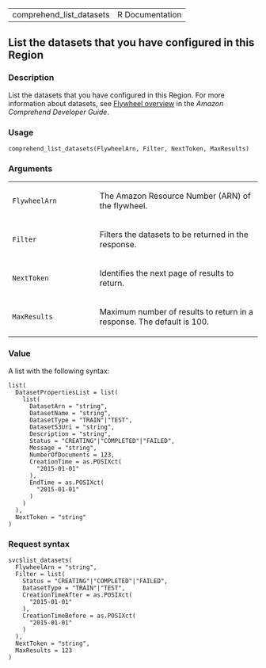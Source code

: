 <table style="width: 100%;">
<tbody>
<tr class="odd">
<td>comprehend_list_datasets</td>
<td style="text-align: right;">R Documentation</td>
</tr>
</tbody>
</table>

## List the datasets that you have configured in this Region

### Description

List the datasets that you have configured in this Region. For more
information about datasets, see [Flywheel
overview](https://docs.aws.amazon.com/comprehend/latest/dg/flywheels-about.html)
in the *Amazon Comprehend Developer Guide*.

### Usage

    comprehend_list_datasets(FlywheelArn, Filter, NextToken, MaxResults)

### Arguments

<table>
<colgroup>
<col style="width: 35%" />
<col style="width: 65%" />
</colgroup>
<tbody>
<tr class="odd">
<td><code
id="comprehend_list_datasets_:_FlywheelArn">FlywheelArn</code></td>
<td><p>The Amazon Resource Number (ARN) of the flywheel.</p></td>
</tr>
<tr class="even">
<td><code id="comprehend_list_datasets_:_Filter">Filter</code></td>
<td><p>Filters the datasets to be returned in the response.</p></td>
</tr>
<tr class="odd">
<td><code
id="comprehend_list_datasets_:_NextToken">NextToken</code></td>
<td><p>Identifies the next page of results to return.</p></td>
</tr>
<tr class="even">
<td><code
id="comprehend_list_datasets_:_MaxResults">MaxResults</code></td>
<td><p>Maximum number of results to return in a response. The default is
100.</p></td>
</tr>
</tbody>
</table>

### Value

A list with the following syntax:

    list(
      DatasetPropertiesList = list(
        list(
          DatasetArn = "string",
          DatasetName = "string",
          DatasetType = "TRAIN"|"TEST",
          DatasetS3Uri = "string",
          Description = "string",
          Status = "CREATING"|"COMPLETED"|"FAILED",
          Message = "string",
          NumberOfDocuments = 123,
          CreationTime = as.POSIXct(
            "2015-01-01"
          ),
          EndTime = as.POSIXct(
            "2015-01-01"
          )
        )
      ),
      NextToken = "string"
    )

### Request syntax

    svc$list_datasets(
      FlywheelArn = "string",
      Filter = list(
        Status = "CREATING"|"COMPLETED"|"FAILED",
        DatasetType = "TRAIN"|"TEST",
        CreationTimeAfter = as.POSIXct(
          "2015-01-01"
        ),
        CreationTimeBefore = as.POSIXct(
          "2015-01-01"
        )
      ),
      NextToken = "string",
      MaxResults = 123
    )
